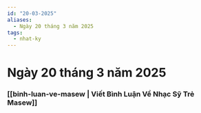 ```yaml
---
id: "20-03-2025"
aliases:
  - Ngày 20 tháng 3 năm 2025
tags:
  - nhat-ky
---
```


# Ngày 20 tháng 3 năm 2025

### [[binh-luan-ve-masew | Viết Bình Luận Về Nhạc Sỹ Trẻ Masew]]
